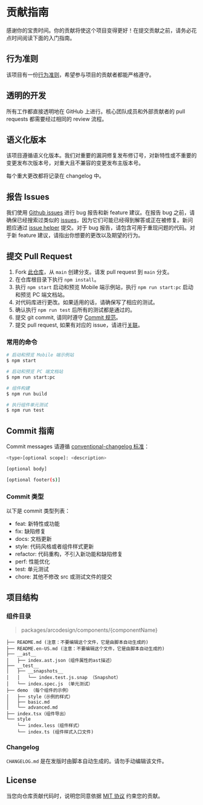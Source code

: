 
# 贡献指南

感谢你的宝贵时间。你的贡献将使这个项目变得更好！在提交贡献之前，请务必花点时间阅读下面的入门指南。

## 行为准则

该项目有一份[行为准则](./CODE_OF_CONDUCT.md)，希望参与项目的贡献者都能严格遵守。

## 透明的开发

所有工作都直接透明地在 GitHub 上进行。核心团队成员和外部贡献者的 pull requests 都需要经过相同的 review 流程。

## 语义化版本

该项目遵循语义化版本。我们对重要的漏洞修复发布修订号，对新特性或不重要的变更发布次版本号，对重大且不兼容的变更发布主版本号。

每个重大更改都将记录在 changelog 中。

## 报告 Issues

我们使用 [Github issues](https://github.com/arco-design/arco-design-mobile/issues) 进行 bug 报告和新 feature 建议。在报告 bug 之前，请确保已经搜索过类似的 [issues](https://github.com/arco-design/arco-design-mobile/issues)，因为它们可能已经得到解答或正在被修复。新问题应通过 [issue helper](https://arco.design/issue-helper?repo=arco-design-mobile) 提交。对于 bug 报告，请包含可用于重现问题的代码。对于新 feature 建议，请指出你想要的更改以及期望的行为。

## 提交 Pull Request

1. Fork [此仓库](https://github.com/arco-design/arco-design-mobile)，从 `main` 创建分支。请发 pull request 到 `main` 分支。
2. 在仓库根目录下执行 `npm install`。
3. 执行 `npm start` 启动和预览 Mobile 端示例站，执行 `npm run start:pc` 启动和预览 PC 端文档站。
4. 对代码库进行更改。如果适用的话，请确保写了相应的测试。
5. 确认执行 `npm run test` 后所有的测试都是通过的。
6. 提交 git commit, 请同时遵守 [Commit 规范](#commit-guidelines)。
7. 提交 pull request, 如果有对应的 issue，请进行[关联](https://docs.github.com/en/issues/tracking-your-work-with-issues/linking-a-pull-request-to-an-issue#linking-a-pull-request-to-an-issue-using-a-keyword)。

### 常用的命令

```bash
# 启动和预览 Mobile 端示例站
$ npm start

# 启动和预览 PC 端文档站
$ npm run start:pc

# 组件构建
$ npm run build

# 执行组件单元测试
$ npm run test
```

## Commit 指南

Commit messages 请遵循 [conventional-changelog 标准](https://www.conventionalcommits.org/en/v1.0.0/)：

```bash
<type>[optional scope]: <description>

[optional body]

[optional footer(s)]
```

### Commit 类型

以下是 commit 类型列表：

- feat: 新特性或功能
- fix: 缺陷修复
- docs: 文档更新
- style: 代码风格或者组件样式更新
- refactor: 代码重构，不引入新功能和缺陷修复
- perf: 性能优化
- test: 单元测试
- chore: 其他不修改 src 或测试文件的提交

## 项目结构

### 组件目录

> packages/arcodesign/components/{componentName}

```
├── README.md (注意：不要编辑这个文件，它是由脚本自动生成的)
├── README.en-US.md (注意：不要编辑这个文件，它是由脚本自动生成的)
├── __ast__
│   ├── index.ast.json（组件属性的ast描述）
├── __test__
│   ├── __snapshots__
│   │   └── index.test.js.snap （Snapshot）
│   └── index.spec.js （单元测试）
├── demo （每个组件的示例）
│   ├── style（示例的样式）
│   ├── basic.md
│   └── advanced.md
├── index.tsx（组件导出）
└── style
    └── index.less（组件样式）
    └── index.ts (组件样式入口文件)
```

### Changelog

`CHANGELOG.md` 是在发版时由脚本自动生成的。请勿手动编辑该文件。

## License

当您向仓库贡献代码时，说明您同意依据 [MIT 协议](./LICENSE) 约束您的贡献。
